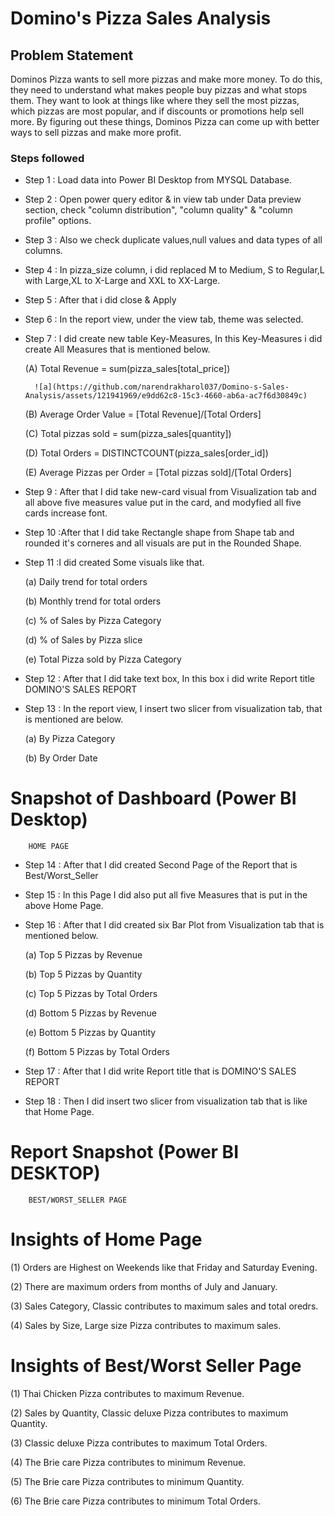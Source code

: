 # Domino's Pizza Sales Analysis


## Problem Statement

Dominos Pizza wants to sell more pizzas and make more money. To do this, they need to understand what makes people buy pizzas and what stops them. 
They want to look at things like where they sell the most pizzas, which pizzas are most popular, and if discounts or promotions help sell more. By figuring out these things, 
Dominos Pizza can come up with better ways to sell pizzas and make more profit.

### Steps followed 

- Step 1 : Load data into Power BI Desktop from MYSQL Database.
- Step 2 : Open power query editor & in view tab under Data preview section, check "column distribution", "column quality" & "column profile" options.
- Step 3 : Also we check duplicate values,null values and data types of all columns.
- Step 4 : In pizza_size column, i did replaced M to Medium, S to Regular,L with Large,XL to X-Large and XXL to XX-Large.
- Step 5 : After that i did close & Apply
- Step 6 : In the report view, under the view tab, theme was selected.
- Step 7 : I did create new table Key-Measures, In this Key-Measures i did create All Measures that is mentioned below.
    
   (A)  Total Revenue = sum(pizza_sales[total_price])

        ![a](https://github.com/narendrakharol037/Domino-s-Sales-Analysis/assets/121941969/e9dd62c8-15c3-4660-ab6a-ac7f6d30849c)
    
   (B)  Average Order Value = [Total Revenue]/[Total Orders]

   (C)  Total pizzas sold = sum(pizza_sales[quantity])

   (D)  Total Orders = DISTINCTCOUNT(pizza_sales[order_id])

   (E)  Average Pizzas per Order = [Total pizzas sold]/[Total Orders]

   
            
- Step 9 : After that I did take new-card visual from Visualization tab and all above five measures value put in the card, and modyfied all five cards increase font.
- Step 10 :After that I did take Rectangle shape from Shape tab and rounded it's corneres and all visuals are put in the Rounded Shape.
- Step 11 :I did created Some visuals like that.

  (a) Daily trend for total orders

  (b) Monthly trend for total orders
  
  (c) % of Sales by Pizza Category
  
  (d) % of Sales by Pizza slice
  
  (e) Total Pizza sold by Pizza Category


- Step 12 : After that I did take text box, In this box i did write Report title DOMINO'S SALES REPORT
- Step 13 : In the report view, I insert two slicer from visualization tab, that is mentioned are below.

   (a)  By Pizza Category

   (b)  By Order Date

   
# Snapshot of Dashboard (Power BI Desktop)

        HOME PAGE
        


- Step 14 : After that I did created Second Page of the Report that is Best/Worst_Seller
- Step 15 : In this Page I did also put all five Measures that is put in the above Home Page.
- Step 16 : After that I did created six Bar Plot from Visualization tab that is mentioned below.

    (a)  Top 5 Pizzas by Revenue

    (b)  Top 5 Pizzas by Quantity

    (c)  Top 5 Pizzas by Total Orders

    (d)  Bottom 5 Pizzas by Revenue

    (e)  Bottom 5 Pizzas by Quantity

    (f)  Bottom 5 Pizzas by Total Orders 
 
- Step 17 : After that I did write Report title that is DOMINO'S SALES REPORT
- Step 18 : Then I did insert two slicer from visualization tab that is like that Home Page.

# Report Snapshot (Power BI DESKTOP)

        BEST/WORST_SELLER PAGE
 
 
 
# Insights of Home Page

 (1) Orders are Highest on Weekends like that Friday and Saturday Evening.

 (2) There are maximum orders from months of July and January.

 (3) Sales Category, Classic contributes to maximum sales and total oredrs.

 (4) Sales by Size, Large size Pizza contributes to maximum sales. 



# Insights of Best/Worst Seller Page

 (1) Thai Chicken Pizza contributes to maximum Revenue.

 (2) Sales by Quantity, Classic deluxe Pizza contributes to maximum Quantity.

 (3) Classic deluxe Pizza contributes to maximum Total Orders.

 (4) The Brie care Pizza contributes to minimum Revenue.

 (5) The Brie care Pizza contributes to minimum Quantity.         

 (6) The Brie care Pizza contributes to minimum Total Orders.
 
 

           
  
  



 



  
 

